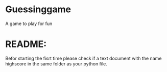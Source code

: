 # Guessinggame
A game to play for fun

# README:
Befor starting the fisrt time please check if a text document with the name highscore in the same folder as your python file.
